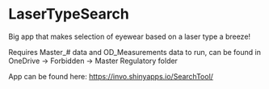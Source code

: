 # LaserTypeSearch
Big app that makes selection of eyewear based on a laser type a breeze!

Requires Master_# data and OD_Measurements data to run, can be found in OneDrive -> Forbidden -> Master Regulatory folder

App can be found here:  https://invo.shinyapps.io/SearchTool/

